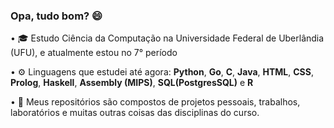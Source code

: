 ### Opa, tudo bom? 😄

• 🎓 Estudo Ciência da Computação na Universidade Federal de Uberlândia (UFU), e atualmente estou no 7° período

• ⚙️ Linguagens que estudei até agora: **Python**, **Go**, **C**, **Java**, **HTML**, **CSS**, **Prolog**, **Haskell**, **Assembly (MIPS)**, **SQL(PostgresSQL)** e **R**

• 📁 Meus repositórios são compostos de projetos pessoais, trabalhos, laboratórios e muitas outras coisas das disciplinas do curso.
